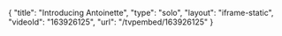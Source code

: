 {
    "title": "Introducing Antoinette",
    "type": "solo",
    "layout": "iframe-static",
    "videoId": "163926125",
    "url": "\/tvpembed\/163926125"
}